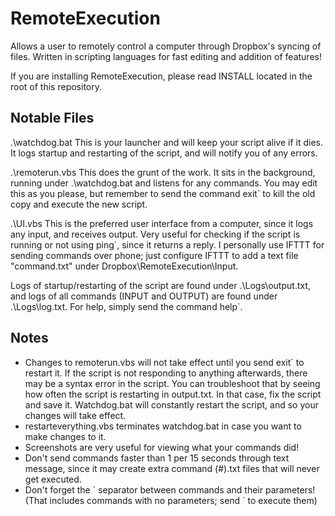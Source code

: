 # RemoteExecution
Allows a user to remotely control a computer through Dropbox's syncing of files. Written in scripting languages for fast editing and addition of features!

If you are installing RemoteExecution, please read INSTALL located in the root of this repository.

## Notable Files ##

.\watchdog.bat
 This is your launcher and will keep your script alive if it dies. It logs startup and restarting of the script, and will notify you of any errors.
 
.\remoterun.vbs
 This does the grunt of the work. It sits in the background, running under .\watchdog.bat and listens for any commands. You may edit this as you please, but remember to send the command exit\` to kill the old copy and execute the new script.
 
.\UI.vbs
 This is the preferred user interface from a computer, since it logs any input, and receives output. Very useful for checking if the script is running or not using ping\`, since it returns a reply. I personally use IFTTT for sending commands over phone; just configure IFTTT to add a text file "command.txt" under Dropbox\RemoteExecution\Input.

Logs of startup/restarting of the script are found under .\Logs\output.txt, and logs of all commands (INPUT and OUTPUT) are found under .\Logs\log.txt.
For help, simply send the command help\`.

## Notes ##

- Changes to remoterun.vbs will not take effect until you send exit\` to restart it. If the script is not responding to anything afterwards, there may be a syntax error in the script. You can troubleshoot that by seeing how often the script is restarting in output.txt. In that case, fix the script and save it. Watchdog.bat will constantly restart the script, and so your changes will take effect.
- restarteverything.vbs terminates watchdog.bat in case you want to make changes to it.
- Screenshots are very useful for viewing what your commands did!
- Don't send commands faster than 1 per 15 seconds through text message, since it may create extra command (#).txt files that will never get executed.
- Don't forget the \` separator between commands and their parameters! (That includes commands with no parameters; send <command>\` to execute them)
